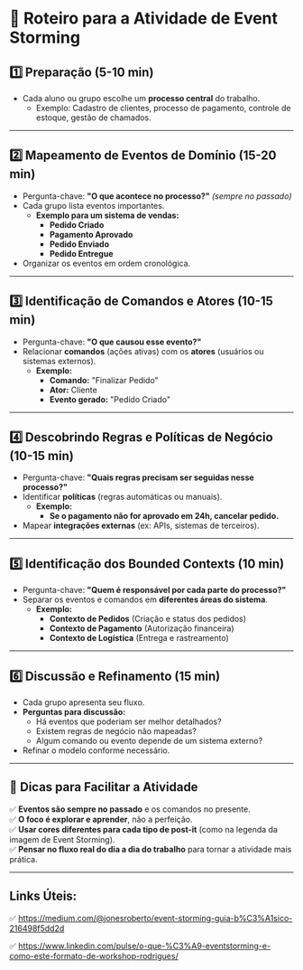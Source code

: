 # 📌 Roteiro para a Atividade de Event Storming

## **1️⃣ Preparação (5-10 min)**
- Cada aluno ou grupo escolhe um **processo central** do trabalho.
  - Exemplo: Cadastro de clientes, processo de pagamento, controle de estoque, gestão de chamados.
---

## **2️⃣ Mapeamento de Eventos de Domínio (15-20 min)**
- Pergunta-chave: **"O que acontece no processo?"** *(sempre no passado)*
- Cada grupo lista eventos importantes.
  - **Exemplo para um sistema de vendas:**
    - **Pedido Criado**
    - **Pagamento Aprovado**
    - **Pedido Enviado**
    - **Pedido Entregue**
- Organizar os eventos em ordem cronológica.

---

## **3️⃣ Identificação de Comandos e Atores (10-15 min)**
- Pergunta-chave: **"O que causou esse evento?"**
- Relacionar **comandos** (ações ativas) com os **atores** (usuários ou sistemas externos).
  - **Exemplo:**
    - **Comando:** "Finalizar Pedido"
    - **Ator:** Cliente
    - **Evento gerado:** "Pedido Criado"

---

## **4️⃣ Descobrindo Regras e Políticas de Negócio (10-15 min)**
- Pergunta-chave: **"Quais regras precisam ser seguidas nesse processo?"**
- Identificar **políticas** (regras automáticas ou manuais).
  - **Exemplo:**
    - **Se o pagamento não for aprovado em 24h, cancelar pedido.**
- Mapear **integrações externas** (ex: APIs, sistemas de terceiros).

---

## **5️⃣ Identificação dos Bounded Contexts (10 min)**
- Pergunta-chave: **"Quem é responsável por cada parte do processo?"**
- Separar os eventos e comandos em **diferentes áreas do sistema**.
  - **Exemplo:**
    - **Contexto de Pedidos** (Criação e status dos pedidos)
    - **Contexto de Pagamento** (Autorização financeira)
    - **Contexto de Logística** (Entrega e rastreamento)

---

## **6️⃣ Discussão e Refinamento (15 min)**
- Cada grupo apresenta seu fluxo.
- **Perguntas para discussão:**
  - Há eventos que poderiam ser melhor detalhados?
  - Existem regras de negócio não mapeadas?
  - Algum comando ou evento depende de um sistema externo?
- Refinar o modelo conforme necessário.

---

## **🎯 Dicas para Facilitar a Atividade**
✅ **Eventos são sempre no passado** e os comandos no presente.  
✅ **O foco é explorar e aprender**, não a perfeição.  
✅ **Usar cores diferentes para cada tipo de post-it** (como na legenda da imagem de Event Storming).  
✅ **Pensar no fluxo real do dia a dia do trabalho** para tornar a atividade mais prática.  

---
## Links Úteis:

✅ https://medium.com/@jonesroberto/event-storming-guia-b%C3%A1sico-216498f5dd2d

✅ https://www.linkedin.com/pulse/o-que-%C3%A9-eventstorming-e-como-este-formato-de-workshop-rodrigues/


